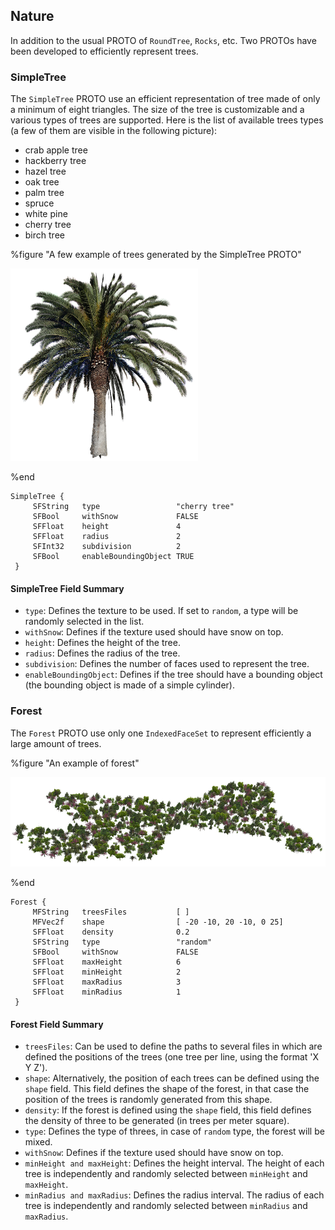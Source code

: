 ## Nature

In addition to the usual PROTO of `RoundTree`, `Rocks`, etc. Two PROTOs have
been developed to efficiently represent trees.

### SimpleTree

The `SimpleTree` PROTO use an efficient representation of tree made of only a
minimum of eight triangles. The size of the tree is customizable and a various
types of trees are supported. Here is the list of available trees types (a few
of them are visible in the following picture):

- crab apple tree
- hackberry tree
- hazel tree
- oak tree
- palm tree
- spruce
- white pine
- cherry tree
- birch tree

%figure "A few example of trees generated by the SimpleTree PROTO"

![A few example of trees generated by the SimpleTree PROTO](images/tree3.png)

%end

```
SimpleTree {
     SFString   type                 "cherry tree"
     SFBool     withSnow             FALSE
     SFFloat    height               4
     SFFloat    radius               2
     SFInt32    subdivision          2
     SFBool     enableBoundingObject TRUE
 }
```

#### SimpleTree Field Summary

- `type`: Defines the texture to be used. If set to `random`, a type will be
randomly selected in the list.
- `withSnow`: Defines if the texture used should have snow on top.
- `height`: Defines the height of the tree.
- `radius`: Defines the radius of the tree.
- `subdivision`: Defines the number of faces used to represent the tree.
- `enableBoundingObject`: Defines if the tree should have a bounding object (the
bounding object is made of a simple cylinder).

### Forest

The `Forest` PROTO use only one `IndexedFaceSet` to represent efficiently a
large amount of trees.

%figure "An example of forest"

![An example of forest](images/forest.png)

%end

```
Forest {
     MFString   treesFiles           [ ]
     MFVec2f    shape                [ -20 -10, 20 -10, 0 25]
     SFFloat    density              0.2
     SFString   type                 "random"
     SFBool     withSnow             FALSE
     SFFloat    maxHeight            6
     SFFloat    minHeight            2
     SFFloat    maxRadius            3
     SFFloat    minRadius            1
 }
```

#### Forest Field Summary

- `treesFiles`: Can be used to define the paths to several files in which are
defined the positions of the trees (one tree per line, using the format 'X Y
Z').
- `shape`: Alternatively, the position of each trees can be defined using the
`shape` field. This field defines the shape of the forest, in that case the
position of the trees is randomly generated from this shape.
- `density`: If the forest is defined using the `shape` field, this field defines
the density of three to be generated (in trees per meter square).
- `type`: Defines the type of threes, in case of `random` type, the forest will be
mixed.
- `withSnow`: Defines if the texture used should have snow on top.
- `minHeight and maxHeight`: Defines the height interval. The height of each tree
is independently and randomly selected between `minHeight` and `maxHeight`.
- `minRadius and maxRadius`: Defines the radius interval. The radius of each tree
is independently and randomly selected between `minRadius` and `maxRadius`.

